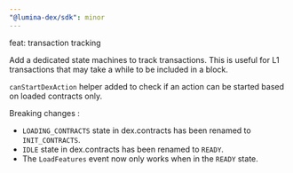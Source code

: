 ```yaml
---
"@lumina-dex/sdk": minor
---
```


feat: transaction tracking

Add a dedicated state machines to track transactions. This is useful for L1 transactions that may take a while to be included in a block.

`canStartDexAction` helper added to check if an action can be started based on loaded contracts only.

Breaking changes :

- `LOADING_CONTRACTS` state in dex.contracts has been renamed to `INIT_CONTRACTS`.
- `IDLE` state in dex.contracts has been renamed to `READY`.
- The `LoadFeatures` event now only works when in the `READY` state.
